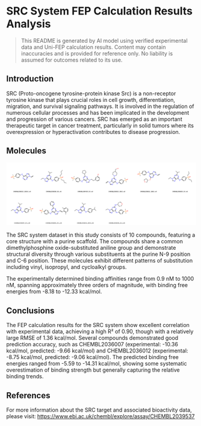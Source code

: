 # SRC System FEP Calculation Results Analysis

> This README is generated by AI model using verified experimental data and Uni-FEP calculation results. Content may contain inaccuracies and is provided for reference only. No liability is assumed for outcomes related to its use.

## Introduction

SRC (Proto-oncogene tyrosine-protein kinase Src) is a non-receptor tyrosine kinase that plays crucial roles in cell growth, differentiation, migration, and survival signaling pathways. It is involved in the regulation of numerous cellular processes and has been implicated in the development and progression of various cancers. SRC has emerged as an important therapeutic target in cancer treatment, particularly in solid tumors where its overexpression or hyperactivation contributes to disease progression.

## Molecules

![Molecular structures of representative compounds](mol_grid.png)

The SRC system dataset in this study consists of 10 compounds, featuring a core structure with a purine scaffold. The compounds share a common dimethylphosphine oxide-substituted aniline group and demonstrate structural diversity through various substituents at the purine N-9 position and C-6 position. These molecules exhibit different patterns of substitution including vinyl, isopropyl, and cycloalkyl groups.

The experimentally determined binding affinities range from 0.9 nM to 1000 nM, spanning approximately three orders of magnitude, with binding free energies from -8.18 to -12.33 kcal/mol.

## Conclusions

The FEP calculation results for the SRC system show excellent correlation with experimental data, achieving a high R² of 0.90, though with a relatively large RMSE of 1.36 kcal/mol. Several compounds demonstrated good prediction accuracy, such as CHEMBL2036007 (experimental: -10.36 kcal/mol, predicted: -9.66 kcal/mol) and CHEMBL2036012 (experimental: -8.75 kcal/mol, predicted: -9.06 kcal/mol). The predicted binding free energies ranged from -5.59 to -14.31 kcal/mol, showing some systematic overestimation of binding strength but generally capturing the relative binding trends.

## References

For more information about the SRC target and associated bioactivity data, please visit:
https://www.ebi.ac.uk/chembl/explore/assay/CHEMBL2039537 